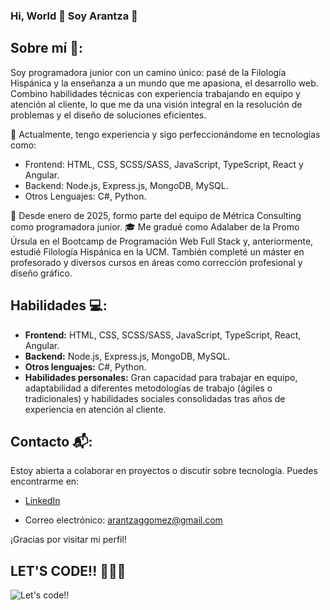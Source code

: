 ### Hi, World 👋 Soy Arantza 👋

## Sobre mí  🌟:
Soy programadora junior con un camino único: pasé de la Filología Hispánica y la enseñanza a un mundo que me apasiona, el desarrollo web. Combino habilidades técnicas con experiencia trabajando en equipo y atención al cliente, lo que me da una visión integral en la resolución de problemas y el diseño de soluciones eficientes.

🌱  Actualmente, tengo experiencia y sigo perfeccionándome en tecnologías como:

  - Frontend: HTML, CSS, SCSS/SASS, JavaScript, TypeScript, React y Angular.
  - Backend: Node.js, Express.js, MongoDB, MySQL.
  - Otros Lenguajes: C#, Python.

💼 Desde enero de 2025, formo parte del equipo de Métrica Consulting como programadora junior.
🎓 Me gradué como Adalaber de la Promo Úrsula en el Bootcamp de Programación Web Full Stack y, anteriormente, estudié Filología Hispánica en la UCM. También completé un máster en profesorado y diversos cursos en áreas como corrección profesional y diseño gráfico.

## Habilidades  💻:
- **Frontend:** HTML, CSS, SCSS/SASS, JavaScript, TypeScript, React, Angular.
- **Backend:** Node.js, Express.js, MongoDB, MySQL.
- **Otros lenguajes:** C#, Python.
- **Habilidades personales:** Gran capacidad para trabajar en equipo, adaptabilidad a diferentes metodologías de trabajo (ágiles o tradicionales) y habilidades sociales consolidadas tras años de experiencia en atención al cliente.

<!-- ## Proyectos Destacados
Permanece atenta a esta sección, en ella compartiré los proyectos que vaya desarrollando. 
- [Proyecto 1](enlace-al-proyecto-1): Breve descripción o función del proyecto.
- [Proyecto 2](enlace-al-proyecto-2): Breve descripción o función del proyecto. -->

## Contacto 📬:
Estoy abierta a colaborar en proyectos o discutir sobre tecnología. Puedes encontrarme en:

- [LinkedIn](https://www.linkedin.com/in/arantzagomez1212/)

- Correo electrónico: arantzaggomez@gmail.com

¡Gracias por visitar mi perfil!

## LET'S CODE!! 🚀👩‍💻

![Let's code!!](https://media.giphy.com/media/v1.Y2lkPTc5MGI3NjExcnpnbWtnYjQ1ZTF3N2pqa3d2dmJxdGhoa3BpMGMzYXkwdmp0N285aCZlcD12MV9pbnRlcm5hbF9naWZfYnlfaWQmY3Q9Zw/W4IY7zQdRh7Ow/giphy.gif)

